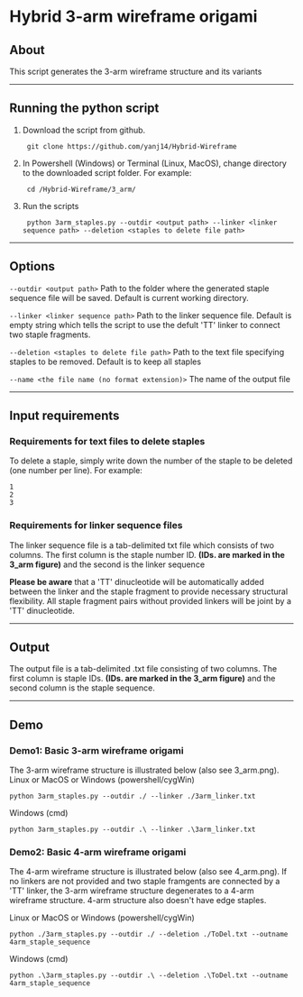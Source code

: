 # **Hybrid 3-arm wireframe origami**

## About

This script generates the 3-arm wireframe structure and its variants

---

## Running the python script
1. Download the script from github.

        git clone https://github.com/yanj14/Hybrid-Wireframe

2. In Powershell (Windows) or Terminal (Linux, MacOS), change directory to the downloaded script folder. For example:

        cd /Hybrid-Wireframe/3_arm/

3. Run the scripts

        python 3arm_staples.py --outdir <output path> --linker <linker sequence path> --deletion <staples to delete file path>

---

## Options
`--outdir <output path>`  Path to the folder where the generated staple sequence file will be saved. Default is current working directory.

`--linker <linker sequence path>`  Path to the linker sequence file. Default is empty string which tells the script to use the defult 'TT' linker to connect two staple fragments.

`--deletion <staples to delete file path>` Path to the text file specifying staples to be removed. Default is to keep all staples

`--name <the file name (no format extension)>` The name of the output file 

---

## Input requirements

### Requirements for text files to delete staples

To delete a staple, simply write down the number of the staple to be deleted (one number per line). For example:

    1
    2
    3

### Requirements for linker sequence files

The linker sequence file is a tab-delimited txt file which consists of two columns. The first column is the staple number ID. **(IDs. are marked in the 3_arm figure)** and the second is the linker sequence

**Please be aware** that a 'TT' dinucleotide will be automatically added between the linker and the staple fragment to provide necessary structural flexibility. All  staple fragment pairs without provided linkers will be joint by a 'TT' dinucleotide.

---

## Output
The output file is a tab-delimited .txt file consisting of two columns. The first column is staple IDs. **(IDs. are marked in the 3_arm figure)** and the second column is the staple sequence.

---

## Demo
### Demo1: Basic 3-arm wireframe origami
The 3-arm wireframe structure is illustrated below (also see 3_arm.png).
Linux or MacOS or Windows (powershell/cygWin)

    python 3arm_staples.py --outdir ./ --linker ./3arm_linker.txt

Windows (cmd)

    python 3arm_staples.py --outdir .\ --linker .\3arm_linker.txt 




### Demo2: Basic 4-arm wireframe origami
The 4-arm wireframe structure is illustrated below (also see 4_arm.png). If no linkers are not provided and two staple framgents are connected by a 'TT' linker, the 3-arm wireframe structure degenerates to a 4-arm wireframe structure. 4-arm structure also doesn't have edge staples.

Linux or MacOS or Windows (powershell/cygWin)

    python ./3arm_staples.py --outdir ./ --deletion ./ToDel.txt --outname 4arm_staple_sequence

Windows (cmd)

    python .\3arm_staples.py --outdir .\ --deletion .\ToDel.txt --outname 4arm_staple_sequence